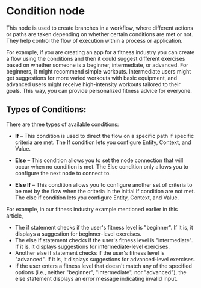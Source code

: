 # Condition node

This node is used to create branches in a workflow, where different actions or paths are taken depending on whether certain conditions are met or not. They help control the flow of execution within a process or application.

For example, if you are creating an app for a fitness industry you can create a flow using the conditions and then it could suggest different exercises based on whether someone is a beginner, intermediate, or advanced. For beginners, it might recommend simple workouts. Intermediate users might get suggestions for more varied workouts with basic equipment, and advanced users might receive high-intensity workouts tailored to their goals. This way, you can provide personalized fitness advice for everyone.


## Types of Conditions:

There are three types of available conditions:

* **If** – This condition is used to direct the flow on a specific path if specific criteria are met. The If condition lets you configure Entity, Context, and Value.

* **Else** – This condition allows you to set the node connection that will occur when no condition is met. The Else condition only allows you to configure the next node to connect to.

* **Else If** – This condition allows you to configure another set of criteria to be met by the flow when the criteria in the initial If condition are not met. The else if condition lets you configure Entity, Context, and Value.

For example, in our fitness industry example mentioned earlier in this article,

* The if statement checks if the user's fitness level is "beginner". If it is, it displays a suggestion for beginner-level exercises.
* The else if statement checks if the user's fitness level is "intermediate". If it is, it displays suggestions for intermediate-level exercises.
* Another else if statement checks if the user's fitness level is "advanced". If it is, it displays suggestions for advanced-level exercises.
* If the user enters a fitness level that doesn't match any of the specified options (i.e., neither "beginner", "intermediate", nor "advanced"), the else statement displays an error message indicating invalid input.